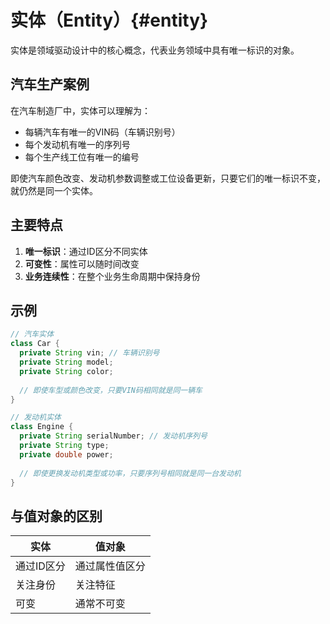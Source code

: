 # 实体（Entity）{#entity}

实体是领域驱动设计中的核心概念，代表业务领域中具有唯一标识的对象。

## 汽车生产案例

在汽车制造厂中，实体可以理解为：
- 每辆汽车有唯一的VIN码（车辆识别号）
- 每个发动机有唯一的序列号
- 每个生产线工位有唯一的编号

即使汽车颜色改变、发动机参数调整或工位设备更新，只要它们的唯一标识不变，就仍然是同一个实体。

## 主要特点
1. **唯一标识**：通过ID区分不同实体
2. **可变性**：属性可以随时间改变
3. **业务连续性**：在整个业务生命周期中保持身份

## 示例
```java
// 汽车实体
class Car {
  private String vin; // 车辆识别号
  private String model;
  private String color;
  
  // 即使车型或颜色改变，只要VIN码相同就是同一辆车
}

// 发动机实体
class Engine {
  private String serialNumber; // 发动机序列号
  private String type;
  private double power;
  
  // 即使更换发动机类型或功率，只要序列号相同就是同一台发动机
}
```

## 与值对象的区别
| 实体 | 值对象 |
|------|--------|
| 通过ID区分 | 通过属性值区分 |
| 关注身份 | 关注特征 |
| 可变 | 通常不可变 |
